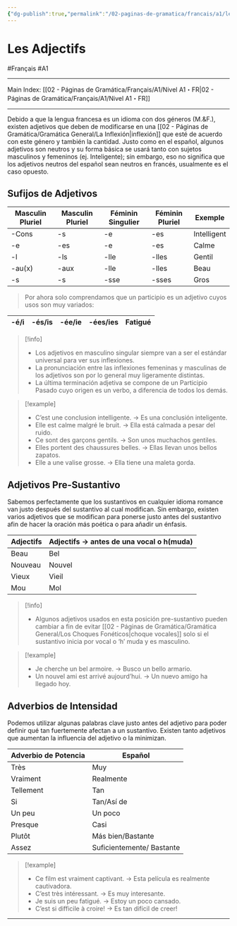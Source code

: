 ```yaml
---
{"dg-publish":true,"permalink":"/02-paginas-de-gramatica/francais/a1/les-adjectifs/"}
---
```


# Les Adjectifs
#Français #A1
___
Main Index: [[02 - Páginas de Gramática/Français/A1/Nivel A1・FR\|02 - Páginas de Gramática/Français/A1/Nivel A1・FR]]
___
Debido a que la lengua francesa es un idioma con dos géneros (M.&F.), existen adjetivos que deben de modificarse en una [[02 - Páginas de Gramática/Gramática General/La Inflexión\|inflexión]] que esté de acuerdo con este género y también la cantidad.
Justo como en el español, algunos adjetivos son neutros y su forma básica se usará tanto con sujetos masculinos y femeninos (ej. Inteligente); sin embargo, eso no significa que los adjetivos neutros del español sean neutros en francés, usualmente es el caso opuesto.
## Sufijos de Adjetivos

| Masculin Pluriel | Masculin Pluriel | Féminin Singulier | Féminin Pluriel | Exemple     |
| ---------------- | ---------------- | ----------------- | --------------- | ----------- |
| -Cons            | -s               | -e                | -es             | Intelligent |
| -e               | -es              | -e                | -es             | Calme       |
| -l               | -ls              | -lle              | -lles           | Gentil      |
| -au(x)           | -aux             | -lle              | -lles           | Beau        |
| -s               | -s               | -sse              | -sses           | Gros        |
> Por ahora solo comprendamos que un participio es un adjetivo cuyos usos son muy variados:

| -é/i | -és/is | -ée/ie | -ées/ies | Fatigué |
| ---- | ------ | ------ | -------- | ------- |

> [!info] 
> - Los adjetivos en masculino singular siempre van a ser el estándar universal para ver sus inflexiones.
> - La pronunciación entre las inflexiones femeninas y masculinas de los adjetivos son por lo general muy ligeramente distintas.
> - La última terminación adjetiva se compone de un Participio Pasado cuyo origen es un verbo, a diferencia de todos los demás.

> [!example] 
> - C’est une conclusion intelligente. → Es una conclusión inteligente.
> - Elle est calme malgré le bruit. → Ella está calmada a pesar del ruido.
> - Ce sont des garçons gentils. → Son unos muchachos gentiles.
> - Elles portent des chaussures belles. → Ellas llevan unos bellos zapatos.
> - Elle a une valise grosse. → Ella tiene una maleta gorda.
## Adjetivos Pre-Sustantivo
Sabemos perfectamente que los sustantivos en cualquier idioma romance van justo después del sustantivo al cual modifican. Sin embargo, existen varios adjetivos que se modifican para ponerse justo antes del sustantivo afin de hacer la oración más poética o para añadir un énfasis.

| Adjectifs  | Adjectifs → antes de una vocal o h(muda) |
| ---------- | ---------------------------------------- |
| Beau       | Bel                                      |
| Nouveau    | Nouvel                                   |
| Vieux      | Vieil                                    |
| Mou        | Mol                                      |

> [!info] 
>  - Algunos adjetivos usados en esta posición pre-sustantivo pueden cambiar a fin de evitar [[02 - Páginas de Gramática/Gramática General/Los Choques Fonéticos\|choque vocales]] solo si el sustantivo inicia por vocal o ‘h’ muda y es masculino.

> [!example] 
> - Je cherche un bel armoire. → Busco un bello armario.
> - Un nouvel ami est arrivé aujourd’hui. → Un nuevo amigo ha llegado hoy.
## Adverbios de Intensidad
Podemos utilizar algunas palabras clave justo antes del adjetivo para poder definir qué tan fuertemente afectan a un sustantivo. Existen tanto adjetivos que aumentan la influencia del adjetivo o la minimizan.

| Adverbio de Potencia | Español                   |
| -------------------- | ------------------------- |
| Très                 | Muy                       |
| Vraiment             | Realmente                 |
| Tellement            | Tan                       |
| Si                   | Tan/Así de                |
| Un peu               | Un poco                   |
| Presque              | Casi                      |
| Plutôt               | Más bien/Bastante         |
| Assez                | Suficientemente/ Bastante |

> [!example] 
> - Ce film est vraiment captivant. → Esta película es realmente cautivadora.
> - C’est très intéressant. → Es muy interesante.
> - Je suis un peu fatigué. → Estoy un poco cansado.
> - C’est si difficile à croire! → Es tan difícil de creer!

___
